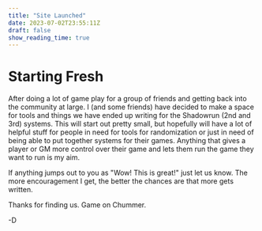 ```yaml
---
title: "Site Launched"
date: 2023-07-02T23:55:11Z
draft: false
show_reading_time: true
---
```

# Starting Fresh
After doing a lot of game play for a group of friends and getting back into the community at large. I (and some friends) have decided to make a space for tools and things we have ended up writing for the Shadowrun (2nd and 3rd) systems. This will start out pretty small, but hopefully will have a lot of helpful stuff for people in need for tools for randomization or just in need of being able to put together systems for their games. Anything that gives a player or GM more control over their game and lets them run the game they want to run is my aim.

If anything jumps out to you as "Wow! This is great!" just let us know. The more encouragement I get, the better the chances are that more gets written.

Thanks for finding us. Game on Chummer.

-D
